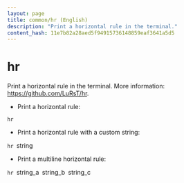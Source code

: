 ```yaml
---
layout: page
title: common/hr (English)
description: "Print a horizontal rule in the terminal."
content_hash: 11e7b82a28aed5f94915736148859eaf3641a5d5
---
```

# hr

Print a horizontal rule in the terminal.
More information: <https://github.com/LuRsT/hr>.

- Print a horizontal rule:

`hr`

- Print a horizontal rule with a custom string:

`hr `<span class="tldr-var badge badge-pill bg-dark-lm bg-white-dm text-white-lm text-dark-dm font-weight-bold">string</span>

- Print a multiline horizontal rule:

`hr `<span class="tldr-var badge badge-pill bg-dark-lm bg-white-dm text-white-lm text-dark-dm font-weight-bold">string_a</span>` `<span class="tldr-var badge badge-pill bg-dark-lm bg-white-dm text-white-lm text-dark-dm font-weight-bold">string_b</span>` `<span class="tldr-var badge badge-pill bg-dark-lm bg-white-dm text-white-lm text-dark-dm font-weight-bold">string_c</span>
